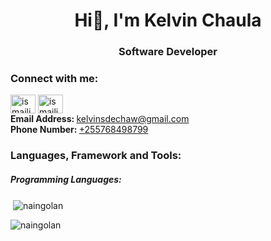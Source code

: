 <h1 align="center"> Hi👋, I'm Kelvin Chaula </h1>
<h3 align="center">Software Developer </h3>


<h3 align="left">Connect with me:</h3>
<p align="left">
<a href="https://twitter.com/14nainggolan" target="blank"><img align="center" src="https://cdn.jsdelivr.net/npm/simple-icons@3.0.1/icons/twitter.svg" alt="ismaili53627195" height="30" width="40" /></a>
<a href="https://linkedin.com/in/kelvin-chaula-998324143" target="blank"><img align="center" src="https://cdn.jsdelivr.net/npm/simple-icons@3.0.1/icons/linkedin.svg" alt="ismaili-mohamedi-998324143" height="30" width="40" /></a><br>
  <b>Email Address: </b> <a href="mailto:kelvinsdechaw@gmail.com">kelvinsdechaw@gmail.com</a> <br>
  <b>Phone Number: </b> <a href="tel:+255768498799">+255768498799</a><br>
</p>

<h3 align="left">Languages, Framework and Tools:</h3>
<h5>Programming Languages:</h5>
<p></p>



&nbsp;<img align="center" src="https://github-readme-stats.vercel.app/api?username=naingolan&show_icons=true&locale=en" alt="naingolan" />

<img align="center" src="https://github-readme-streak-stats.herokuapp.com/?user=naingolan&" alt="naingolan" />
